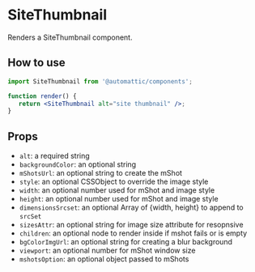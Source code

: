 # SiteThumbnail

Renders a SiteThumbnail component.

## How to use

```jsx
import SiteThumbnail from '@automattic/components';

function render() {
   return <SiteThumbnail alt="site thumbnail" />;
}
```

## Props

- `alt`: a required string
- `backgroundColor`: an optional string
- `mShotsUrl`: an optional string to create the mShot
- `style`: an optional CSSObject to override the image style
- `width`: an optional number used for mShot and image style
- `height`: an optional number used for mShot and image style
- `dimensionsSrcset`: an optional Array of {width, height} to append to `srcSet`
- `sizesAttr`: an optional string for image size attribute for resopnsive
- `children`: an optional node to render inside if mshot fails or is empty
- `bgColorImgUrl`: an optional string for creating a blur background
- `viewport`: an optional number for mShot window size
- `mshotsOption`: an optional object passed to mShots
